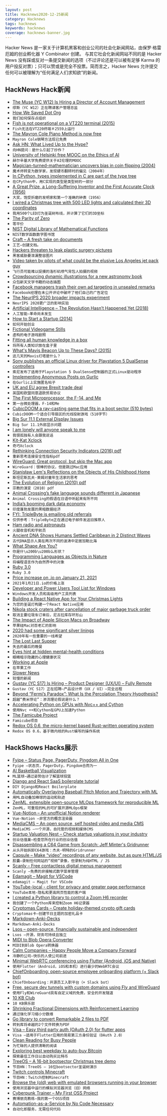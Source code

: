 ```yaml
---
layout: post
title: Hacknews2020-12-25新闻
category: Hacknews
tags: hacknews
keywords: hacknews
coverage: hacknews-banner.jpg
---
```


Hacker News 是一家关于计算机黑客和创业公司的社会化新闻网站，由保罗·格雷厄姆的创业孵化器 Y Combinator 创建。
与其它社会化新闻网站不同的是 Hacker News 没有踩或反对一条提交新闻的选项（不过评论还是可以被有足够 Karma 的用户投反对票）；只可以赞或是完全不投票。简而言之，Hacker News 允许提交任何可以被理解为“任何满足人们求知欲”的新闻。

## HackNews Hack新闻


- [The Muse (YC W12) Is Hiring a Director of Account Management](https://www.themuse.com/jobs/themuse/director-account-management)
- `缪斯（YC W12）正在聘请客户管理总监`
- [How We Saved Dot Org](https://www.eff.org/deeplinks/2020/12/how-we-saved-org-2020-review)
- `我们如何保存点组织`
- [Fish is not operational on a VT220 terminal (2015)](https://github.com/fish-shell/fish-shell/issues/2559)
- `Fish无法在VT220终端＃2559上运行`
- [The Mayron Cole Piano Method is now free](https://www.freepianomethod.com/)
- `Mayron Cole钢琴方法现已免费`
- [Ask HN: What Lived Up to the Hype?](item?id=25525457)
- `向HN提问：是什么引起了炒作？`
- [University of Helsinki free MOOC on the Ethics of AI](https://ethics-of-ai.mooc.fi/)
- `赫尔辛基大学免费提供关于AI伦理的MOOC`
- [Magician-turned-mathematician uncovers bias in coin flipping (2004)](https://news.stanford.edu/pr/2004/diaconis-69.html)
- `魔术师转变为数学家，发现硬币翻转时的偏见（2004年）`
- [In CPython, types implemented in C are part of the type tree](https://utcc.utoronto.ca/~cks/space/blog/python/CPythonCTypesHaveTree)
- `在CPython中，用C实现的类型是类型树的一部分`
- [A Great Prize, a Long-Suffering Inventor and the First Accurate Clock (1956)](https://www.google.com/books/edition/The_World_of_Mathematics/se5iE4DMPioC?hl=en&gbpv=1&dq=%22long-suffering%22+lloyd+brown&pg=PA778&printsec=frontcover)
- `大奖，饱受折磨的发明家和第一个准确的钟表（1956）`
- [I wired a Christmas tree with 500 LED lights and calculated their 3D coordinates](https://www.youtube.com/watch?v=TvlpIojusBE)
- `我用500个LED灯为圣诞树布线，并计算了它们的3D坐标`
- [The Parity of Zero](https://www.solipsys.co.uk/new/TheParityOfZero.html?tl23hn)
- `零平价`
- [NIST Digital Library of Mathematical Functions](https://dlmf.nist.gov/)
- `NIST数学函数数字图书馆`
- [Craft – A fresh take on documents](https://www.craft.do/)
- `工艺–创建文档。`
- [Hackers threaten to leak plastic surgery pictures](https://www.bbc.co.uk/news/technology-55439190)
- `黑客威胁要泄漏整容图片`
- [Video taken by pilots of what could be the elusive Los Angeles jet pack guy](https://www.thedrive.com/the-war-zone/38403/video-taken-by-pilots-of-what-could-be-the-elusive-los-angeles-jet-pack-guy-emerges)
- `飞行员可能难以捉摸的洛杉矶喷气背包人拍摄的视频`
- [Crowdsourcing dynamic illustrations for a new astronomy book](https://observablehq.com/@jsomers/we-need-more-tiny-knowledge-projects-heres-one)
- `众包新天文学书籍的动态插图`
- [Facebook managers trash their own ad targeting in unsealed remarks](https://theintercept.com/2020/12/24/facebook-ad-targeting-small-business/)
- `Facebook经理在未公开评论中破坏了他们自己的广告定位`
- [The NeurIPS 2020 broader impacts experiment](https://statmodeling.stat.columbia.edu/2020/12/21/the-neurips-2020-broader-impacts-experiment/)
- `NeurIPS 2020更广泛的影响实验`
- [Artificial Intelligence – The Revolution Hasn’t Happened Yet (2018)](https://medium.com/@mijordan3/artificial-intelligence-the-revolution-hasnt-happened-yet-5e1d5812e1e7)
- `人工智能–革命尚未发生`
- [How to Start a Startup (2014)](https://startupclass.samaltman.com/)
- `如何开始创业`
- [Fictional Videogame Stills](https://www.suzannetreister.net/Ampages/Amenu.html)
- `虚构的电子游戏剧照`
- [Fitting all human knowledge in a box](https://monadical.com/posts/knowledge-in-box.html)
- `将所有人类知识放在盒子里`
- [What's Mavis Beacon Up to These Days? (2015)](https://www.vice.com/en_us/article/kwx5a9/whats-mavis-beacon-up-to-these-days-nothing-shes-fake-926)
- `这几天的Mavis灯塔是什么？ `
- [Sony publishes an official Linux driver for Playstation 5 DualSense controllers](https://www.phoronix.com/scan.php?page=news_item&px=Sony-HID-PlayStation-PS5)
- `索尼发布了适用于Playstation 5 DualSense控制器的正式Linux驱动程序`
- [Implementing Anonymous Posts on Gurlic](https://gurlic.com/root/implementing-anonymous-posts-on-gurlic)
- `在Gurlic上实施匿名帖子`
- [UK and EU agree Brexit trade deal](https://www.theguardian.com/politics/2020/dec/24/uk-eu-agree-brexit-trade-deal-agreement)
- `英国和欧盟同意退欧贸易协议`
- [The First Microprocessor, the F-14, and Me](https://www.wired.com/story/secret-history-of-the-first-microprocessor-f-14/)
- `第一台微处理器，F-14和Me`
- [CubicDOOM a ray-casting game that fits in a boot sector (510 bytes)](https://github.com/nanochess/cubicDoom)
- `CubicDOOM一个适合引导扇区的光线投射游戏（510字节）`
- [Big Sur 11.1 External Display Issues](https://discussions.apple.com/thread/252174979)
- `Big Sur 11.1外部显示问题`
- [I am lonely will anyone speak to me](https://en.wikipedia.org/wiki/I_am_lonely_will_anyone_speak_to_me)
- `我很孤独有人会跟我说话`
- [Kit-Kat Xclock](https://github.com/BarkyTheDog/catclock)
- `奇巧Xclock`
- [Rethinking Connection Security Indicators (2016) pdf](https://www.usenix.org/system/files/conference/soups2016/soups2016-paper-porter-felt.pdf)
- `重新思考连接安全性指标pdf`
- [WireGuard: Great protocol, but skip the Mac app](https://rachelbythebay.com/w/2020/12/24/wg/)
- `WireGuard：很棒的协议，但是跳过Mac应用`
- [Stanisław Lem's Reflections on the Objects of His Childhood Home](https://thereader.mitpress.mit.edu/stanislaw-lems-reflections-childhood/)
- `斯坦尼斯瓦夫·莱姆对童年生活家的思考`
- [The Evolution of Religion (2010) pdf](https://www2.psych.ubc.ca/~henrich/pdfs/BIOT_a_00018.pdf)
- `宗教的演变（2010）pdf`
- [Animal Crossing’s fake language sounds different in Japanese](https://www.polygon.com/videos/2020/3/22/21188355/animal-crossing-new-horizons-language-video)
- `Animal Crossing的假语在日语中听起来有所不同`
- [India’s booming dark data economy](https://restofworld.org/2020/all-the-data-fit-to-sell/)
- `印度蓬勃发展的黑暗数据经济`
- [FYI: TripleByte is emailing old referrals](item?id=25533487)
- `仅供参考：TripleByte正在通过电子邮件发送旧推荐人`
- [Ham radio and astronauts](https://www.latimes.com/business/story/2020-12-23/ham-radio-and-astronauts)
- `火腿收音机和宇航员`
- [Ancient DNA Shows Humans Settled Caribbean in 2 Distinct Waves](https://www.nytimes.com/2020/12/23/science/dna-caribbean-islands.html)
- `古代DNA显示人类在两次不同的波涛中定居加勒比海`
- [What Shape Are You?](https://tynan.com/shapes)
- `你是什\u200b\u200b么形状？`
- [Programming Languages as Objects in Nature](https://parentheticallyspeaking.org/articles/pls-nature/)
- `将编程语言作为自然界中的对象`
- [Ruby 3.0](https://www.ruby-lang.org/en/news/2020/12/25/ruby-3-0-0-released/)
- `Ruby 3.0`
- [Price increase on .io on January 21, 2021](https://news.gandi.net/en/2020/12/price-increase-on-io-on-january-1-2021/)
- `2021年1月21日.io的价格上涨`
- [Developer and Power Users Tool List for Windows](https://www.hanselman.com/blog/scott-hanselmans-2021-ultimate-developer-and-power-users-tool-list-for-windows)
- `Windows开发人员和高级用户工具列表`
- [Building a React Native App for Your Christmas Lights](https://www.makeartwithpython.com/blog/minimum-viable-christmas-lights/)
- `为您的圣诞灯构建一个React Native应用`
- [Nikola stock craters after cancellation of major garbage truck order](https://arstechnica.com/cars/2020/12/nikola-stock-craters-after-cancellation-of-major-garbage-truck-order/)
- `取消主要垃圾车订单后，尼古拉库存环形山`
- [The Impact of Apple Silicon Macs on Broadway](https://brianli.com/2020/12/the-impact-of-apple-silicon-macs-on-broadway/)
- `苹果硅Mac对百老汇的影响`
- [2020 had some significant silver linings](https://www.vox.com/future-perfect/22165564/2020-vaccines-biotech-research-preparedness-silver-linings)
- `2020年有一些重要的一线希望`
- [The Lost Last Supper](http://blog.yalebooks.com/2020/12/16/the-lost-last-supper/)
- `失去的最后的晚餐`
- [Eyes hint at hidden mental-health conditions](https://www.nature.com/articles/d41586-019-01114-9)
- `眼睛暗示隐藏的心理健康状况`
- [Working at Apple](http://worrydream.com/#!/Apple)
- `在苹果工作`
- [Slower News](https://www.slowernews.com/)
- `较慢的新闻`
- [Gustav (YC S17) Is Hiring – Product Designer (UX/UI) – Fully Remote](https://gustav-technologies-inc.breezy.hr/p/da7898ec7ded01)
- `Gustav（YC S17）正在招聘–产品设计师（UX / UI）–完全远程`
- [Beyond “Fermi’s Paradox”: What Is the Percolation Theory Hypothesis?](https://www.universetoday.com/148088/beyond-fermis-paradox-xv-what-is-the-percolation-theory-hypothesis/)
- `超越“费米悖论”：渗流理论假说是什么？`
- [Accelerating Python on GPUs with Nvc++ and Cython](https://developer.nvidia.com/blog/accelerating-python-on-gpus-with-nvc-and-cython/)
- `使用Nvc ++和Cython在GPU上加速Python`
- [The Famicube Project](http://androidarts.com/palette/Famicube.htm#top)
- `Famicube项目`
- [Redox OS 0.6, the micro-kernel based Rust-written operating system](https://www.phoronix.com/scan.php?page=news_item&px=Redox-OS-0.6-Released)
- `Redox OS 0.6，基于微内核的Rust编写的操作系统`


## HackShows Hacks展示

- [ Fyipe – Status Page, PagerDuty, Pingdom All in One](https://fyipe.com/)
- `Fyipe –状态页，PagerDuty，Pingdom合而为一`
- [ AI Basketball Visualization](https://github.com/chonyy/AI-basketball-analysis)
- `ML篮球–通过姿势估计了解篮球投篮`
- [ Django and React SaaS boilerplate tutorial](https://github.com/saasitive/django-react-boilerplate)
- `DIY Django和React Boilerplate`
- [ Automatically Overlaying Baseball Pitch Motion and Trajectory with ML](https://github.com/chonyy/ML-auto-baseball-pitching-overlay)
- `用ML自动叠加棒球的运动和轨迹`
- [ ZenML, extensible open-source MLOps framework for reproducible ML](https://github.com/maiot-io/zenml)
- `ZenML，可重现的ML的可扩展开源MLOps框架`
- [ Vue-Notion – An unofficial Notion renderer](https://github.com/janniks/vue-notion)
- `Vue-Notion –非官方的概念渲染器`
- [ MediaCMS – An open source, self hosted video and media CMS](item?id=25507204)
- `MediaCMS –一个开源，自托管的视频和媒体CMS`
- [ Startup Valuation Nest – Check startup valuations in your industry](https://unicorn-nest.com/valuation/)
- `创业估值巢–检查您所在行业的创业估值`
- [ Disassembling a C64 Game from Scratch: Jeff Minter's Gridrunner](https://github.com/mwenge/gridrunner)
- `从头开始拆卸C64游戏：杰夫·明特的Gridrunner`
- [ Capsule – Make “video” recordings of any website, but as pure HTML/JS](https://capsule.click/)
- `胶囊–录制任何网站的“视频”录像，但录制为纯HTML / JS`
- [ Scanly – Free contactless digital menus management](https://scanly.app)
- `Scanly –免费的非接触式数字菜单管理`
- [ Edamagit – Magit for VSCode](https://github.com/kahole/edamagit)
- `edamagit – Magit for VSCode`
- [ YouTube-local - client for privacy and greater page performance](https://github.com/user234683/youtube-local)
- `YouTube本地-隐私和更高网页性能的客户端`
- [ I created a Python library to control a Zoom H6 recorder](https://github.com/mattogodoy/h6)
- `我创建了一个Python库来控制Zoom H6记录器`
- [ Cryptomas Cards – Create holiday-themed crypto gift cards](https://merrycryptomas.com/)
- `Cryptomas卡–创建节日主题的加密礼品卡`
- [ Markdown-Anki-Decks](https://github.com/lukesmurray/markdown-anki-decks)
- `Markdown-Anki-Decks`
- [ Lsos – open-source, financially sustainable and independent](https://lsos.org/)
- `Lsos –开源，财务可持续且独立`
- [ MIDI to Blob Opera Converter](https://github.com/OverlappingElvis/blob-opera-midi)
- `MIDI到Blob Opera转换器`
- [ Calm Companies – Happy People Move a Company Forward](https://wearecalmcompanies.com)
- `冷静的公司–快乐的人使公司前进`
- [ Minimal WebRTC conferencing using Flutter (Android, iOS and Native)](https://github.com/pion/example-webrtc-applications/tree/master/sfu-ws)
- `使用Flutter（Android，iOS和本机）进行最少的WebRTC会议`
- [ ChiefOnboarding: open-source employee onboarding platform (+ Slack bot)](item?id=25517767)
- `ChiefOnboarding：开源员工入职平台（+ Slack bot）`
- [ Free, secure dev tunnels with custom domains using Fly and WireGuard](https://github.com/LukeLambert/fly-dev-tunnel)
- `使用Fly和WireGuard具有自定义域的免费，安全的开发隧道`
- [ 10 KB Club](https://10kbclub.com/)
- `10 KB俱乐部`
- [ Shrinking Fractional Dimensions with Reinforcement Learning](https://github.com/sgillen/fractal_rl)
- `通过强化学习缩小分数维`
- [ Go library to convert Remarkable 2 files to PDF](https://github.com/poundifdef/go-remarkable2pdf)
- `转到库将卓越的2个文件转换为PDF`
- [ Visa – Easy third party auth (OAuth 2.0) for flutter apps](https://github.com/e-oj/visa)
- `Visa –适用于Flutter应用的简易第三方身份验证（OAuth 2.0）`
- [ Clean Reading for Busy People](https://pipecontent.com/)
- `为忙碌的人提供清晰的阅读`
- [ Exploring best weekday to auto-buy Bitcoin](https://github.com/berkserbet/bitcoin-autobuy-weekday-comparison/blob/main/comparison.ipynb)
- `探索最佳工作日以自动购买比特币`
- [ TreeOS – A 16-bit bootsector Christmas tree demo](https://github.com/cfallin/treeos)
- `节目HN：TreeOS – 16位bootsector圣诞树演示`
- [ Twitch controls Minecraft](https://github.com/braydo25/TwitchControlsMinecraft)
- `节目HN：Twitch控制Minecraft`
- [ Browse the (old) web with emulated browsers running in your browser](https://oldweb.today/)
- `使用浏览器中运行的模拟浏览器浏览（旧）网络`
- [ Cyberpunk Trainer – My First OSS Project](item?id=25532366)
- `赛博朋克教练–我的第一个OSS项目`
- [ Automation-as-a-Service by No Code Necessary](https://nocodenecessary.co/)
- `自动化即服务，无需任何代码`


